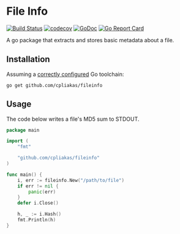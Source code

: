 # File Info

[![Build Status](https://travis-ci.org/cpliakas/fileinfo.svg?branch=master)](https://travis-ci.org/cpliakas/fileinfo)
[![codecov](https://codecov.io/gh/cpliakas/fileinfo/branch/master/graph/badge.svg)](https://codecov.io/gh/cpliakas/fileinfo)
[![GoDoc](https://godoc.org/github.com/cpliakas/fileinfo?status.svg)](https://godoc.org/github.com/cpliakas/fileinfo)
[![Go Report Card](https://goreportcard.com/badge/github.com/cpliakas/fileinfo)](https://goreportcard.com/report/github.com/cpliakas/fileinfo)

A go package that extracts and stores basic metadata about a file.

## Installation

Assuming a [correctly configured](https://golang.org/doc/install#testing) Go
toolchain:

```shell
go get github.com/cpliakas/fileinfo
```

## Usage

The code below writes a file's MD5 sum to STDOUT.

```go
package main

import (
	"fmt"

	"github.com/cpliakas/fileinfo"
)

func main() {
	i, err := fileinfo.New("/path/to/file")
	if err != nil {
		panic(err)
	}
	defer i.Close()

	h, _ := i.Hash()
	fmt.Println(h)
}
```

